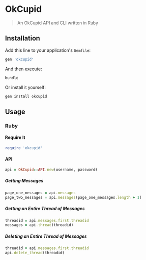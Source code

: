 # OkCupid

> An OkCupid API and CLI written in Ruby

## Installation

Add this line to your application's `Gemfile`:

```ruby
gem 'okcupid'
```

And then execute:

```bash
bundle
```

Or install it yourself:

```bash
gem install okcupid
```

## Usage

### Ruby

#### Require It

```ruby
require 'okcupid'
```

#### API

```ruby
api = OkCupid::API.new(username, password)
```

##### Getting Messages

```ruby
page_one_messages = api.messages
page_two_messages = api.messages(page_one_messages.length + 1)
```

##### Getting an Entire Thread of Messages


```ruby
threadid = api.messages.first.threadid
messages = api.thread(threadid)
```

##### Deleting an Entire Thread of Messages

```ruby
threadid = api.messages.first.threadid
api.delete_thread(threadid)
```
